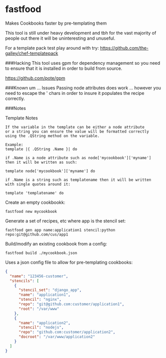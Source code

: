fastfood
========

Makes Cookbooks faster by pre-templating them

This tool is still under heavy development and tbh for the vast majority
of people out there it will be uninteresting and unuseful.

For a template pack test play around with try:
https://github.com/the-galley/chef-templatepack

###Hacking
This tool uses gpm for dependency management so you need to
ensure that it is installed in order to build from source.

https://github.com/pote/gpm

###Known um ... Issues
Passing node attributes does work ... however you need to escape the
' chars in order to insure it populates the recipe correctly.

###Notes

Template Notes
```
If the variable in the template can be either a node attribute
or a string you can ensure the value will be formatted correctly
using the .QString method on the variable.

Example:
template |{ .QString .Name }| do

if .Name is a node attribute such as node['mycookbook']['myname']
then it will be written as such:

template node['mycookbook']['myname'] do

if .Name is a string such as templatename then it will be written
with single quotes around it:

template 'templatename' do
```

Create an empty cookbookk:
```shell
fastfood new mycookbook
```

Generate a set of recipes, etc where app is the stencil set:
```shell
fastfood gen app name:application1 stencil:python repo:git@github.com/cus/app1
```

Build/modify an existing cookbook from a config:
```shell
fastfood build ./mycookbook.json
```

Uses a json config file to allow for pre-templating cookbooks:
```json
{
  "name": "123456-customer",
  "stencils": [
    {
      "stencil_set": "django_app",
      "name": "application1",
      "stencil": "nginx",
      "repo": "git@github.com:customer/application1",
      "root": "/var/www"
    },
    {
      "name": "application2",
      "stencil": "nodejs",
      "repo": "github.com:customer/application2",
      "docroot": "/var/www/application2"
    }
  ]
}
```
